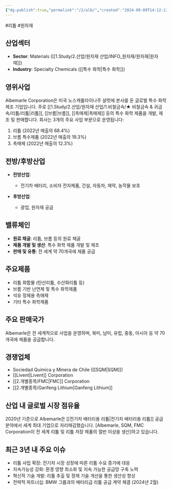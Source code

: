 ```yaml
---
{"dg-publish":true,"permalink":"/2/alb/","created":"2024-09-09T14:12:11.787+09:00","updated":"2025-07-29T21:37:04.277+09:00"}
---
```


#리튬 #원자재 

## 산업섹터

- **Sector**: Materials ([[1.Study/2.산업/원자재 산업/INFO_원자재/원자재\|원자재]])
- **Industry**: Specialty Chemicals ([[특수 화학\|특수 화학]])

## 영위사업

Albemarle Corporation은 미국 노스캐롤라이나주 샬럿에 본사를 둔 글로벌 특수 화학 제조 기업입니다. 주로 [[1.Study/2.산업/원자재 산업/1.비철금속/★ 비철금속 & 귀금속/리튬/리튬\|리튬]], [[브롬\|브롬]], [[촉매제\|촉매제]] 등의 특수 화학 제품을 개발, 제조 및 판매합니다. 회사는 3개의 주요 사업 부문으로 운영됩니다:

1. 리튬 (2022년 매출의 68.4%)
2. 브롬 특수제품 (2022년 매출의 19.3%)
3. 촉매제 (2022년 매출의 12.3%)

## 전방/후방산업

- **전방산업**:
    - 전기차 배터리, 소비자 전자제품, 건설, 자동차, 제약, 농작물 보호

- **후방산업**:
    - 광업, 원자재 공급

## 밸류체인

- **원료 채굴**: 리튬, 브롬 등의 원료 채굴
- **제품 개발 및 생산**: 특수 화학 제품 개발 및 제조
- **판매 및 유통**: 전 세계 약 70개국에 제품 공급

## 주요제품

- 리튬 화합물 (탄산리튬, 수산화리튬 등)
- 브롬 기반 난연제 및 특수 화학제품
- 석유 정제용 촉매제
- 기타 특수 화학제품

## 주요 판매국가

Albemarle은 전 세계적으로 사업을 운영하며, 북미, 남미, 유럽, 중동, 아시아 등 약 70개국에 제품을 공급합니다.

## 경쟁업체

- Sociedad Química y Minera de Chile ([[SQM\|SQM]])
- [[Livent\|Livent]] Corporation
- [[2.개별종목/FMC\|FMC]] Corporation
- [[2.개별종목/Ganfeng Lithium\|Ganfeng Lithium]]

## 산업 내 글로벌 시장 점유율

2020년 기준으로 Albemarle은 [[전기차 배터리용 리튬\|전기차 배터리용 리튬]] 공급 분야에서 세계 최대 기업으로 자리매김했습니다. [Albemarle, SQM, FMC Corporation이 전 세계 리튬 및 리튬 저장 제품의 절반 이상을 생산]하고 있습니다.

## 최근 3년 내 주요 이슈

- 리튬 사업 확장: 전기차 시장 성장에 따른 리튬 수요 증가에 대응
- 지속가능성 강화: 환경 영향 최소화 및 지속 가능한 공급망 구축 노력
- 혁신적 기술 개발: 리튬 추출 및 정제 기술 개선을 통한 생산성 향상
- 전략적 파트너십: BMW 그룹과의 배터리급 리튬 공급 계약 체결 (2024년 2월)